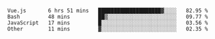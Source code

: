 <!--START_SECTION:waka-->

```text
Vue.js       6 hrs 51 mins   ████████████████████▓░░░░   82.95 %
Bash         48 mins         ██▒░░░░░░░░░░░░░░░░░░░░░░   09.77 %
JavaScript   17 mins         █░░░░░░░░░░░░░░░░░░░░░░░░   03.56 %
Other        11 mins         ▓░░░░░░░░░░░░░░░░░░░░░░░░   02.35 %
```

<!--END_SECTION:waka-->

